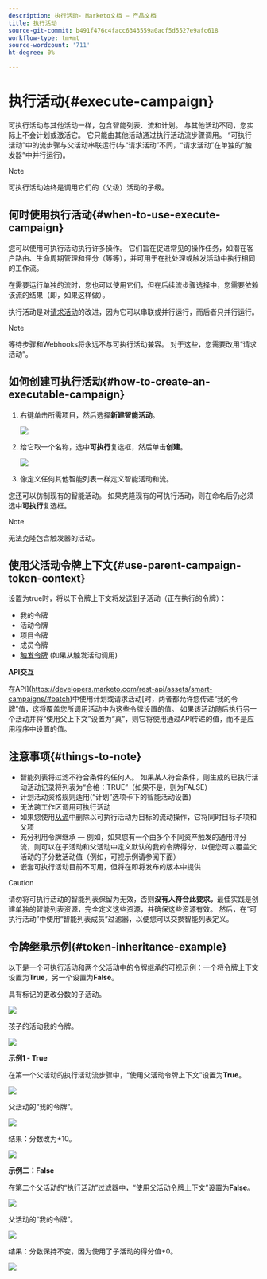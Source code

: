 ```yaml
---
description: 执行活动- Marketo文档 — 产品文档
title: 执行活动
source-git-commit: b491f476c4facc6343559a0acf5d5527e9afc618
workflow-type: tm+mt
source-wordcount: '711'
ht-degree: 0%

---
```


# 执行活动{#execute-campaign}

可执行活动与其他活动一样，包含智能列表、流和计划。 与其他活动不同，您实际上不会计划或激活它。 它只能由其他活动通过执行活动流步骤调用。 “可执行活动”中的流步骤与父活动串联运行(与“请求活动”不同，“请求活动”在单独的“触发器”中并行运行)。

>[!NOTE]
>
>可执行活动始终是调用它们的（父级）活动的子级。

## 何时使用执行活动{#when-to-use-execute-campaign}

您可以使用可执行活动执行许多操作。 它们旨在促进常见的操作任务，如潜在客户路由、生命周期管理和评分（等等），并可用于在批处理或触发活动中执行相同的工作流。

在需要运行单独的流时，您也可以使用它们，但在后续流步骤选择中，您需要依赖该流的结果（即，如果这样做）。

执行活动是对[请求活动](/help/marketo/product-docs/core-marketo-concepts/smart-campaigns/flow-actions/request-campaign.md)的改进，因为它可以串联或并行运行，而后者只并行运行。

>[!NOTE]
>
>等待步骤和Webhooks将永远不与可执行活动兼容。 对于这些，您需要改用“请求活动”。

## 如何创建可执行活动{#how-to-create-an-executable-campaign}

1. 右键单击所需项目，然后选择&#x200B;**新建智能活动**。

   ![](assets/execute-campaign-1.png)

1. 给它取一个名称，选中&#x200B;**可执行**&#x200B;复选框，然后单击&#x200B;**创建**。

   ![](assets/execute-campaign-2.png)

1. 像定义任何其他智能列表一样定义智能活动和流。

您还可以仿制现有的智能活动。 如果克隆现有的可执行活动，则在命名后仍必须选中&#x200B;**可执行**&#x200B;复选框。

>[!NOTE]
>
>无法克隆包含触发器的活动。

## 使用父活动令牌上下文{#use-parent-campaign-token-context}

设置为true时，将以下令牌上下文将发送到子活动（正在执行的令牌）：

* 我的令牌
* 活动令牌
* 项目令牌
* 成员令牌
* [触发令牌](/help/marketo/product-docs/marketo-sales-insight/msi-for-salesforce/features/tabs-in-the-msi-panel/interesting-moments/trigger-tokens-for-interesting-moments.md) (如果从触发活动调用)

**API交互**

在API](https://developers.marketo.com/rest-api/assets/smart-campaigns/#batch)中使用计划或请求活动[时，两者都允许您传递“我的令牌”值，这将覆盖您所调用活动中为这些令牌设置的值。 如果该活动随后执行另一个活动并将“使用父上下文”设置为“真”，则它将使用通过API传递的值，而不是应用程序中设置的值。

## 注意事项{#things-to-note}

* 智能列表将过滤不符合条件的任何人。 如果某人符合条件，则生成的已执行活动活动记录将列表为“合格：TRUE”（如果不是，则为FALSE）
* 计划活动资格规则适用(“计划”选项卡下的智能活动设置)
* 无法跨工作区调用可执行活动
* 如果您使用[从流](/help/marketo/product-docs/core-marketo-concepts/smart-campaigns/flow-actions/remove-from-flow.md)中删除以可执行活动为目标的流动操作，它将同时目标子项和父项
* 充分利用令牌继承 — 例如，如果您有一个由多个不同资产触发的通用评分流，则可以在子活动和父活动中定义默认的我的令牌得分，以便您可以覆盖父活动的子分数活动值（例如，可视示例请参阅下面）
* 嵌套可执行活动目前不可用，但将在即将发布的版本中提供

>[!CAUTION]
>
>请勿将可执行活动的智能列表保留为无效，否则&#x200B;**没有人符合此要求。**&#x200B;最佳实践是创建单独的智能列表资源，完全定义这些资源，并确保这些资源有效。 然后，在“可执行活动”中使用“智能列表成员”过滤器，以便您可以交换智能列表定义。

## 令牌继承示例{#token-inheritance-example}

以下是一个可执行活动和两个父活动中的令牌继承的可视示例：一个将令牌上下文设置为&#x200B;**True**，另一个设置为&#x200B;**False**。

具有标记的更改分数的子活动。

![](assets/execute-campaign-3.png)

孩子的活动我的令牌。

![](assets/execute-campaign-4.png)

**示例1 - True**

在第一个父活动的执行活动流步骤中，“使用父活动令牌上下文”设置为&#x200B;**True**。

![](assets/execute-campaign-5.png)

父活动的“我的令牌”。

![](assets/execute-campaign-6.png)

结果：分数改为+10。

![](assets/execute-campaign-7.png)

**示例二：False**

在第二个父活动的“执行活动”过滤器中，“使用父活动令牌上下文”设置为&#x200B;**False**。

![](assets/execute-campaign-8.png)

父活动的“我的令牌”。

![](assets/execute-campaign-9.png)

结果：分数保持不变，因为使用了子活动的得分值+0。

![](assets/execute-campaign-10.png)
